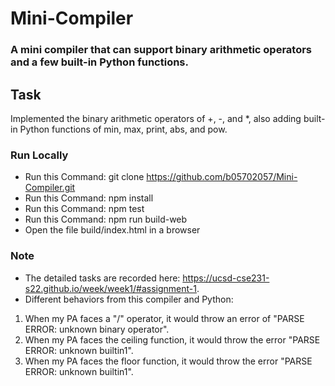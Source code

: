 # Mini-Compiler

### A mini compiler that can support binary arithmetic operators and a few built-in Python functions.

## Task
Implemented the binary arithmetic operators of +, -, and *, also adding built-in Python functions of min, max, print, abs, and pow.

### Run Locally
* Run this Command: git clone https://github.com/b05702057/Mini-Compiler.git
* Run this Command: npm install
* Run this Command: npm test
* Run this Command: npm run build-web
* Open the file build/index.html in a browser

### Note
* The detailed tasks are recorded here: https://ucsd-cse231-s22.github.io/week/week1/#assignment-1.
* Different behaviors from this compiler and Python:
1. When my PA faces a "/" operator, it would throw an error of "PARSE ERROR: unknown binary operator". 
2. When my PA faces the ceiling function, it would throw the error "PARSE ERROR: unknown builtin1".
3. When my PA faces the floor function, it would throw the error "PARSE ERROR: unknown builtin1".

